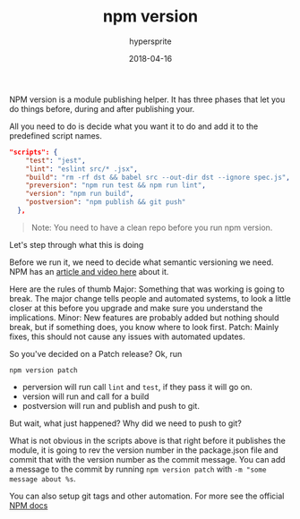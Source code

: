 ﻿---
author: "hypersprite"
title: "npm version"
date: "2018-04-16"
cover: "./images/hs-5953.jpg"
category: "tech"
---


NPM version is a module publishing helper. It has three phases that let you do things before, during and after publishing your. 


All you need to do is decide what you want it to do and add it to the predefined script names. 


```json
"scripts": {
    "test": "jest",
    "lint": "eslint src/* .jsx",
    "build": "rm -rf dst && babel src --out-dir dst --ignore spec.js",
    "preversion": "npm run test && npm run lint",
    "version": "npm run build",
    "postversion": "npm publish && git push"
  },
```
> Note: You need to have a clean repo before you run npm version.


Let's step through what this is doing


Before we run it, we need to decide what semantic versioning we need. NPM has an [article and video here](https://docs.npmjs.com/getting-started/semantic-versioning) about it. 


Here are the rules of thumb
Major: Something that was working is going to break. The major change tells people and automated systems, to look a little closer at this before you upgrade and make sure you understand the implications.
Minor: New features are probably added but nothing should break, but if something does, you know where to look first.
Patch: Mainly fixes, this should not cause any issues with automated updates.


So you've decided on a Patch release? Ok, run


`npm version patch`


* perversion will run call `lint` and `test`, if they pass it will go on.
* version will run and call for a build
* postversion will run and publish and push to git.


But wait, what just happened? Why did we need to push to git?


What is not obvious in the scripts above is that right before it publishes the module, it is going to rev the version number in the package.json file and commit that with the version number as the commit message. 
You can add a message to the commit by running `npm version patch` with `-m "some message about %s`.


You can also setup git tags and other automation. For more see the official [NPM docs](https://docs.npmjs.com/cli/version)